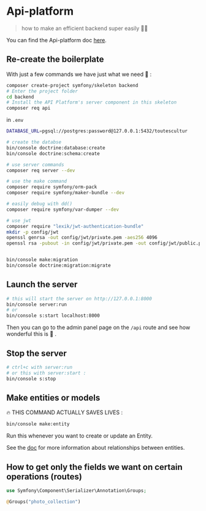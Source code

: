 # Api-platform

> how to make an efficient backend super easily :ok_woman:

You can find the Api-platform doc [here](https://api-platform.com/docs/core/).

## Re-create the boilerplate

With just a few commands we have just what we need :tada: :
```bash
composer create-project symfony/skeleton backend
# Enter the project folder
cd backend
# Install the API Platform's server component in this skeleton
composer req api
```

in `.env`

```bash
DATABASE_URL=pgsql://postgres:password@127.0.0.1:5432/toutescultur
```

```bash
# create the databse
bin/console doctrine:database:create
bin/console doctrine:schema:create

# use server commands
composer req server --dev

# use the make command
composer require symfony/orm-pack
composer require symfony/maker-bundle --dev

# easily debug with dd()
composer require symfony/var-dumper --dev

# use jwt
composer require "lexik/jwt-authentication-bundle"
mkdir -p config/jwt
openssl genrsa -out config/jwt/private.pem -aes256 4096
openssl rsa -pubout -in config/jwt/private.pem -out config/jwt/public.pem


bin/console make:migration
bin/console doctrine:migration:migrate
```

## Launch the server

```bash
# this will start the server on http://127.0.0.1:8000
bin/console server:run
# or
bin/console s:start localhost:8000
```

Then you can go to the admin panel page on the `/api` route and see how wonderful this is :rainbow: .

## Stop the server

```bash
# ctrl+c with server:run
# or this with server:start :
bin/console s:stop
```

## Make entities or models

:fire: THIS COMMAND ACTUALLY SAVES LIVES :
```bash
bin/console make:entity
```

Run this whenever you want to create or update an Entity.

See the [doc](https://symfony.com/doc/current/doctrine/associations.html) for more information about relationships between entities.

## How to get only the fields we want on certain operations (routes)

```php
use Symfony\Component\Serializer\Annotation\Groups;

@Groups("photo_collection")
```
